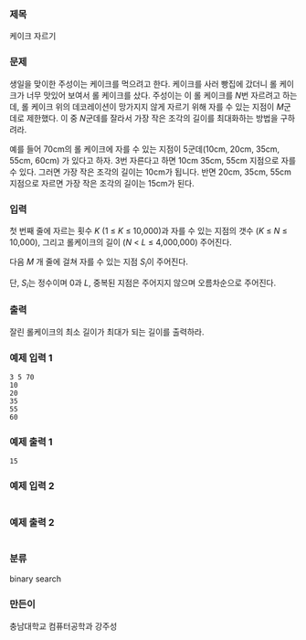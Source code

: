 ### 제목
케이크 자르기

### 문제
<p>생일을 맞이한 주성이는 케이크를 먹으려고 한다. 케이크를 사러 빵집에 갔더니 롤 케이크가 너무 맛있어 보여서 롤 케이크를 샀다. 
주성이는 이 롤 케이크를 <em>N</em>번 자르려고 하는데, 롤 케이크 위의 데코레이션이 망가지지 않게 자르기 위해 자를 수 있는 지점이 <em>M</em>군데로 제한했다. 이 중 <em>N</em>군데를 잘라서 가장 작은 조각의 길이를 최대화하는 방법을 구하려라. </p>

<p>예를 들어 70cm의 롤 케이크에 자를 수 있는 지점이 5군데(10cm, 20cm, 35cm, 55cm, 60cm) 가 있다고 하자. 3번 자른다고 하면 10cm 35cm, 55cm 지점으로 자를 수 있다. 그러면 가장 작은 조각의 길이는 10cm가 됩니다. 반면 20cm, 35cm, 55cm 지점으로 자르면 가장 작은 조각의 길이는 15cm가 된다.</p>


### 입력
<p>첫 번째 줄에 자르는 횟수 <em>K</em> (1 &le; <em>K</em> &le; 10,000)과 자를 수 있는 지점의 갯수 (<em>K</em> &le; <em>N</em> &le; 10,000), 그리고 롤케이크의 길이 (<em>N</em> < <em>L</em> &le; 4,000,000) 주어진다.</p>
<p>다음 <em>M</em> 개 줄에 걸쳐 자를 수 있는 지점 <em>S<sub>i</sub></em>이 주어진다.</p>
<p>단, <em>S<sub>i</sub></em>는 정수이며 0과 <em>L</em>, 중복된 지점은 주어지지 않으며 오름차순으로 주어진다.</p>

### 출력
<p>잘린 롤케이크의 최소 길이가 최대가 되는 길이를 출력하라.</p>

### 예제 입력 1
```
3 5 70
10
20
35
55
60
```

### 예제 출력 1
```
15
```

### 예제 입력 2
```

```

### 예제 출력 2
```

```

### 분류
binary search

### 만든이
충남대학교 컴퓨터공학과 강주성
